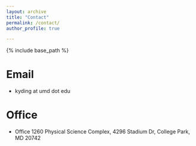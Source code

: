 ```yaml
---
layout: archive
title: "Contact"
permalink: /contact/
author_profile: true

---
```


{% include base_path %}

Email
======
* kyding at umd dot edu


Office
======
* Office 1260 Physical Science Complex, 4296 Stadium Dr, College Park, MD 20742